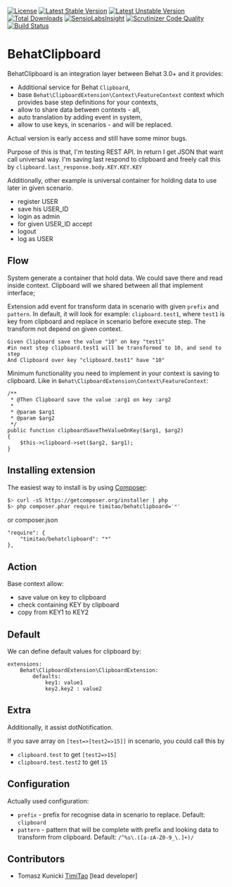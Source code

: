 [![License](https://poser.pugx.org/timitao/behatclipboard/license.svg)](https://packagist.org/packages/timitao/behatclipboard)
[![Latest Stable Version](https://poser.pugx.org/timitao/behatclipboard/v/stable.svg)](https://packagist.org/packages/timitao/behatclipboard)
[![Latest Unstable Version](https://poser.pugx.org/timitao/behatclipboard/v/unstable.svg)](https://packagist.org/packages/timitao/behatclipboard) 
[![Total Downloads](https://poser.pugx.org/timitao/behatclipboard/downloads.svg)](https://packagist.org/packages/timitao/behatclipboard)
[![SensioLabsInsight](https://insight.sensiolabs.com/projects/819444f5-acac-4508-bf3f-185cef9dd4ec/mini.png)](https://insight.sensiolabs.com/projects/819444f5-acac-4508-bf3f-185cef9dd4ec)
[![Scrutinizer Code Quality](https://scrutinizer-ci.com/g/timitao/behatclipboard/badges/quality-score.png?b=master)](https://scrutinizer-ci.com/g/timitao/behatclipboard/?branch=master)
[![Build Status](https://travis-ci.org/timiTao/BehatClipboard.svg?branch=master)](https://travis-ci.org/timiTao/BehatClipboard)


BehatClipboard
==============

BehatClipboard is an integration layer between Behat 3.0+ and it provides:

* Additional service for Behat ``Clipboard``,
* base ``Behat\ClipboardExtension\Context\FeatureContext`` context which provides base
  step definitions for your contexts,
* allow to share data between contexts - all,
* auto translation by adding event in system,
* allow to use keys, in scenarios - and will be replaced.

Actual version is early access and still have some minor bugs.

Purpose of this is that, I'm testing REST API. In return I get JSON that want call universal way.
I'm saving last respond to clipboard and freely call this by ``clipboard.last_response.body.KEY.KEY.KEY``

Additionally, other example is universal container for holding data to use later in given scenario.
* register USER 
* save his USER_ID
* login as admin
* for given USER_ID accept
* logout
* log as USER

## Flow

System generate a container that hold data. We could save there and read inside context. 
Clipboard will we shared between all that implement interface;

Extension add event for transform data in scenario with given ``prefix`` and ``pattern``. 
In default, it will look for example: ``clipboard.test1``, where ``test1`` is key from clipboard 
and replace in scenario before execute step. The transform not depend on given context.

    Given Clipboard save the value "10" on key "test1"
    #in next step clipboard.test1 will be transformed to 10, and send to step
    And Clipboard over key "clipboard.test1" have "10" 

Minimum functionality you need to implement in your context is saving to clipboard. Like in ``Behat\ClipboardExtension\Context\FeatureContext``:

    /**
     * @Then Clipboard save the value :arg1 on key :arg2
     *
     * @param $arg1
     * @param $arg2
     */
    public function clipboardSaveTheValueOnKey($arg1, $arg2)
    {
        $this->clipboard->set($arg2, $arg1);
    }
    
## Installing extension

The easiest way to install is by using [Composer](https://getcomposer.org):

```bash
$> curl -sS https://getcomposer.org/installer | php
$> php composer.phar require timitao/behatclipboard='*'
```

or composer.json

    "require": {
        "timitao/behatclipboard": "*"
    },
    
## Action

Base context allow:
* save value on key to clipboard
* check containing KEY by clipboard
* copy from KEY1 to KEY2

## Default

We can define default values for clipboard by:

    extensions:
        Behat\ClipboardExtension\ClipboardExtension:
            defaults:
                key1: value1
                key2.key2 : value2

## Extra

Additionally, it assist dotNotification.

If you save array on ``[test=>[test2=>15]]`` in scenario, you could call this by 
* ``clipboard.test`` to get ``[test2=>15]``
* ``clipboard.test.test2`` to get ``15``

## Configuration

Actually used configuration:
* ``prefix`` - prefix for recognise data in scenario to replace. Default: ``clipboard``
* ``pattern`` - pattern that will be complete with prefix and looking data to transform from clipboard. Default: ``/^%s\.([a-zA-Z0-9_\.]+)/``

## Contributors

* Tomasz Kunicki [TimiTao](http://github.com/timiTao) [lead developer]

